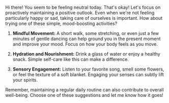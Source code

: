 Hi there! You seem to be feeling neutral today. That's okay!  Let's focus on proactively maintaining a positive outlook.  Even when we're not feeling particularly happy or sad, taking care of ourselves is important. How about trying one of these simple, mood-boosting activities?

1. **Mindful Movement:** A short walk, some stretching, or even just a few minutes of gentle dancing can help ground you in the present moment and improve your mood.  Focus on how your body feels as you move.

2. **Hydration and Nourishment:**  Drink a glass of water or enjoy a healthy snack.  Simple self-care like this can make a difference.

3. **Sensory Engagement:**  Listen to your favorite song, smell some flowers, or feel the texture of a soft blanket. Engaging your senses can subtly lift your spirits.

Remember, maintaining a regular daily routine can also contribute to overall well-being.  Choose one of these suggestions and let me know how it goes!